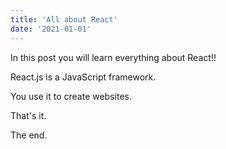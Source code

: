 ```yaml
---
title: 'All about React'
date: '2021-01-01'
---
```


In this post you will learn everything about React!!

React.js is a JavaScript framework.

You use it to create websites.

That's it.

The end.
